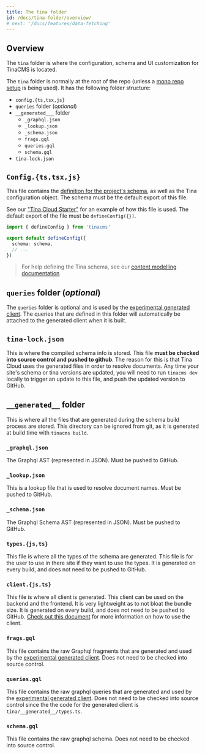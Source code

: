 ```yaml
---
title: The tina folder
id: /docs/tina-folder/overview/
# next: '/docs/features/data-fetching'
---
```


## Overview

The `tina` folder is where the configuration, schema and UI customization for TinaCMS is located.

The `tina` folder is normally at the root of the repo (unless a [mono repo setup](/docs/tina-cloud/faq/#does-tina-cloud-work-with-monorepos) is being used). It has the following folder structure:

- `config.{ts,tsx,js}`
- `queries` folder (_optional_)
- `__generated___` folder
  - `_graphql.json`
  - `_lookup.json`
  - `_schema.json`
  - `frags.gql`
  - `queries.gql`
  - `schema.gql`
- `tina-lock.json`

## `Config.{ts,tsx,js}`

This file contains the [definition for the project's schema](/docs/schema), as well as the Tina configuration object. The schema must be the default export of this file.

See our ["Tina Cloud Starter"](https://github.com/tinacms/tina-cloud-starter/blob/main/tina/config.ts) for an example of how this file is used. The default export of the file must be `defineConfig({})`.

```ts
import { defineConfig } from 'tinacms'

export default defineConfig({
  schema: schema,
  // ...
})
```

> For help defining the Tina schema, see our [content modelling documentation](/docs/schema/)

## `queries` folder (_optional_)

The `queries` folder is optional and is used by the [experimental generated client](/docs/data-fetching/overview/). The queries that are defined in this folder will automatically be attached to the generated client when it is built.

## `tina-lock.json`

This is where the compiled schema info is stored. This file **must be checked into source control and pushed to github**. The reason for this is that Tina Cloud uses the generated files in order to resolve documents. Any time your site's schema or tina versions are updated, you will need to run `tinacms dev` locally to trigger an update to this file, and push the updated version to GitHub.

## `__generated__` folder

This is where all the files that are generated during the schema build process are stored. This directory can be ignored from git, as it is generated at build time with `tinacms build`.

### `_graphql.json`

The Graphql AST (represented in JSON). Must be pushed to GitHub.

### `_lookup.json`

This is a lookup file that is used to resolve document names. Must be pushed to GitHub.

### `_schema.json`

The Graphql Schema AST (represented in JSON). Must be pushed to GitHub.

### `types.{js,ts}`

This file is where all the types of the schema are generated. This file is for the user to use in there site if they want to use the types. It is generated on every build, and does not need to be pushed to GitHub.

### `client.{js,ts}`

This file is where all client is generated. This client can be used on the backend and the frontend. It is very lightweight as to not bloat the bundle size. It is generated on every build, and does not need to be pushed to GitHub. [Check out this document](/docs/data-fetching/overview/) for more information on how to use the client.

### `frags.gql`

This file contains the raw Graphql fragments that are generated and used by the [experimental generated client](/docs/data-fetching/overview/). Does not need to be checked into source control.

### `queries.gql`

This file contains the raw graphql queries that are generated and used by the [experimental generated client](/docs/data-fetching/overview/). Does not need to be checked into source control since the the code for the generated client is `tina/__generated__/types.ts`.

### `schema.gql`

This file contains the raw graphql schema. Does not need to be checked into source control.
